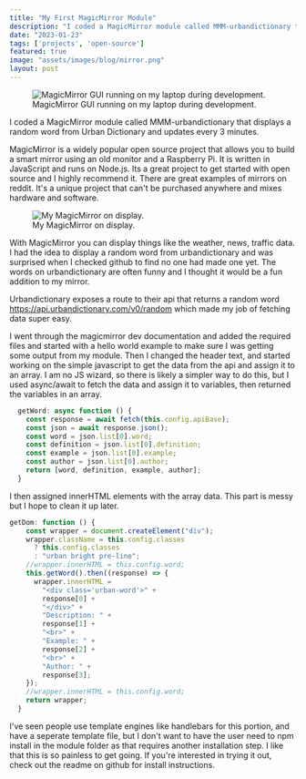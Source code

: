 ```yaml
---
title: "My First MagicMirror Module"
description: "I coded a MagicMirror module called MMM-urbandictionary that displays a random word from Urban Dictionary and updates every 3 minutes."
date: "2023-01-23"
tags: ['projects', 'open-source']
featured: true
image: "assets/images/blog/mirror.png"
layout: post
---
```


<figure>
  <img
    src="/blog/mmm-urbandictionary.webp"
    alt="MagicMirror GUI running on my laptop during development."
  />
  <figcaption>
    MagicMirror GUI running on my laptop during development.
  </figcaption>
</figure>

<p className="lead">
  I coded a MagicMirror module called MMM-urbandictionary that displays a random word from Urban Dictionary and updates every 3 minutes.
</p>

MagicMirror is a widely popular open source project that allows you to build a smart mirror using an old monitor and a Raspberry Pi. It is written in JavaScript and runs on Node.js. Its a great project to get started with open source and I highly recommend it. There are great examples of mirrors on reddit. It's a unique project that can't be purchased anywhere and mixes hardware and software.

<figure>
  <img
    src="/blog/mirror.webp"
    alt="My MagicMirror on display."
  />
  <figcaption>
   My MagicMirror on display.
  </figcaption>
</figure>

With MagicMirror you can display things like the weather, news, traffic data. I had the idea to display a random word from urbandictionary and was surprised when I checked github to find no one had made one yet. The words on urbandictionary are often funny and I thought it would be a fun addition to my mirror.

Urbandictionary exposes a route to their api that returns a random word https://api.urbandictionary.com/v0/random which made my job of fetching data super easy.

I went through the magicmirror dev documentation and added the required files and started with a hello world example to make sure I was getting some output from my module. Then I changed the header text, and started working on the simple javascript to get the data from the api and assign it to an array. I am no JS wizard, so there is likely a simpler way to do this, but I used async/await to fetch the data and assign it to variables, then returned the variables in an array.

```javascript
  getWord: async function () {
    const response = await fetch(this.config.apiBase);
    const json = await response.json();
    const word = json.list[0].word;
    const definition = json.list[0].definition;
    const example = json.list[0].example;
    const author = json.list[0].author;
    return [word, definition, example, author];
  }
  ```

  I then assigned innerHTML elements with the array data. This part is messy but I hope to clean it up later.

```javascript
getDom: function () {
    const wrapper = document.createElement("div");
    wrapper.className = this.config.classes
      ? this.config.classes
      : "urban bright pre-line";
    //wrapper.innerHTML = this.config.word;
    this.getWord().then((response) => {
      wrapper.innerHTML =
        "<div class='urban-word'>" +
        response[0] +
        "</div>" +
        "Description: " +
        response[1] +
        "<br>" +
        "Example: " +
        response[2] +
        "<br>" +
        "Author: " +
        response[3];
    });
    //wrapper.innerHTML = this.config.word;
    return wrapper;
  }
  ```

  I've seen people use template engines like handlebars for this portion, and have a seperate template file, but I don't want to have the user need to npm install in the module folder as that requires another installation step. I like that this is so painless to get going. If you're interested in trying it out, check out the readme on github for install instructions.
